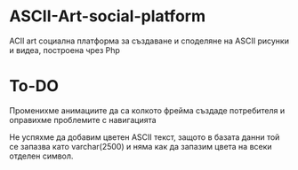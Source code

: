 # ASCII-Art-social-platform
ACII art социална платформа за създаване и споделяне на ASCII рисунки и видеа, построена чрез Php


# To-DO
Променихме анимациите да са колкото фрейма създаде потребителя и оправихме проблемите с навигацията

Не успяхме да добавим цветен ASCII текст, защото в базата данни той се запазва като varchar(2500) и няма как да запазим цвета на всеки отделен символ.